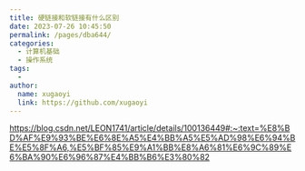 ```yaml
---
title: 硬链接和软链接有什么区别
date: 2023-07-26 10:45:50
permalink: /pages/dba644/
categories:
  - 计算机基础
  - 操作系统
tags:
  - 
author: 
  name: xugaoyi
  link: https://github.com/xugaoyi
---
```

https://blog.csdn.net/LEON1741/article/details/100136449#:~:text=%E8%BD%AF%E9%93%BE%E6%8E%A5%E4%BB%A5%E5%AD%98%E6%94%BE%E5%8F%A6,%E5%BF%85%E9%A1%BB%E8%A6%81%E6%9C%89%E6%BA%90%E6%96%87%E4%BB%B6%E3%80%82